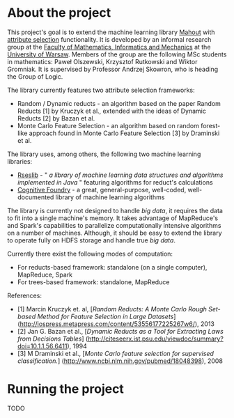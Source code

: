 # About the project

This project's goal is to extend the machine learning library [Mahout](http://mahout.apache.org/) with
[attribute selection](http://en.wikipedia.org/wiki/Feature_selection) functionality. It is developed by an informal
research group at the [Faculty of Mathematics, Informatics and Mechanics](http://www.mimuw.edu.pl/) at the
[University of Warsaw](http://www.uw.edu.pl/). Members of the group are the following MSc students in mathematics:
Paweł Olszewski, Krzysztof Rutkowski and Wiktor Gromniak. It is supervised by Professor Andrzej Skowron, who is heading
the Group of Logic.

The library currently features two attribute selection frameworks:

* Random / Dynamic reducts - an algorithm based on the paper Random Reducts [1] by Kruczyk et al., extended with the
  ideas of Dynamic Reducts [2] by Bazan et al.
* Monte Carlo Feature Selection - an algorithm based on random forest-like approach found in Monte Carlo Feature
  Selection [3] by Draminski et al.

The library uses, among others, the following two machine learning libraries:

* [Rseslib](http://rseslib.mimuw.edu.pl/) - " *a library of machine learning data structures and algorithms implemented
  in Java* "  featuring algorithms for reduct's calculations
* [Cognitive Foundry](http://www.cognitivefoundry.org/) - a great, general-purpose, well-coded, well-documented library
  of machine learning algorithms

The library is currently not designed to handle _big data_, it requires the data to fit into a single machine's memory.
It takes advantage of MapReduce's and Spark's capabilities to parallelize computationally intensive algorithms on a
number of machines. Although, it should be easy to extend the library to operate fully on HDFS storage and handle true
_big data_.

Currently there exist the following modes of computation:

* For reducts-based framework: standalone (on a single computer), MapReduce, Spark
* For trees-based framework: standalone, MapReduce

References:

* [1] Marcin Kruczyk et. al, [_Random Reducts: A Monte Carlo Rough Set-based Method for Feature Selection in Large Datasets_]
    (http://iospress.metapress.com/content/53556177225267w6/), 2013
* [2] Jan G. Bazan et al., [_Dynamic Reducts as a Tool for Extracting Laws from Decisions Tables_]
    (http://citeseerx.ist.psu.edu/viewdoc/summary?doi=10.1.1.56.6411), 1994
* [3] M Draminski et al., [_Monte Carlo feature selection for supervised classification._]
    (http://www.ncbi.nlm.nih.gov/pubmed/18048398), 2008

# Running the project

TODO
